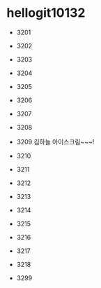 # hellogit10132
* 3201 


* 3202


* 3203


* 3204


* 3205

* 3206

* 3207


* 3208


* 3209 김하늘 아이스크림~~~!


* 3210


* 3211


* 3212


* 3213


* 3214


* 3215


* 3216


* 3217


* 3218


* 3299
